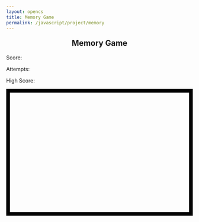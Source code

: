 ```yaml
---
layout: opencs
title: Memory Game
permalink: /javascript/project/memory
---
```


<style>
    .memoryCanvas { 
        border: 10px solid #000;
        display: block;
        margin-left: auto;
        margin-right: auto;
    }
    
    h2 {
        text-align: center;
        margin-top: 20px;
    }
</style>

<h2>Memory Game</h2>
<p>Score: <span class="score"></span></p>
<p>Attempts: <span class="attempts"></span></p>
<p>High Score: <span class="highest-score"></span></p> <!-- High score display -->
<div class="container">
    <canvas class="memoryCanvas" id="memoryCanvas" width="600" height="400"></canvas>
</div>

<script>
    // Get canvas and context for drawing
    const memCanvas = document.getElementById('memoryCanvas');
    const memCtx = memCanvas.getContext('2d');

    // Game state variables
    let clicks = 0; // Tracks number of clicks in current turn
    let revealedCells = []; // Stores currently revealed cells [{col, row, emoji}]
    let matchedCells = []; // Stores matched cells [{col, row}]
    const scoreDisplay = document.querySelector('.score');
    const attemptsDisplay = document.querySelector('.attempts');
    const highScoreDisplay = document.querySelector('.high-score'); // High score display element
    let score = 0; // Player's score
    let attempts = 0; // Number of attempts made
    scoreDisplay.textContent = score;
    attemptsDisplay.textContent = attempts;

    // Retrieve the high score from localStorage
    let highScore = localStorage.getItem('highScore');
    if (highScore === null) {
        highScore = 0; // Set to 0 if no high score exists
    }
    highScoreDisplay.textContent = highScore; // Display high score

    // Draws the grid lines on the canvas
    function drawGrid(cols, rows) {
        memCtx.strokeStyle = '#000';
        memCtx.lineWidth = 10;

        canvasCol = cols;
        canvasRow = rows;

        const canvasWidth = memCanvas.width;
        const canvasHeight = memCanvas.height;

        // Draw vertical lines
        for (let x = 0; x <= canvasWidth; x += canvasWidth / canvasCol) {
            memCtx.beginPath();
            memCtx.moveTo(x, 0);
            memCtx.lineTo(x, canvasHeight);
            memCtx.stroke();
        }
        // Draw horizontal lines
        for (let y = 0; y <= canvasHeight; y += canvasHeight / canvasRow) {
            memCtx.beginPath();
            memCtx.moveTo(0, y);
            memCtx.lineTo(canvasWidth, y);
            memCtx.stroke();
        }
    }

    // Draws all emojis on the grid (used for initial reveal)
    function drawEmojis(cols, rows, emojis) {
        const cellWidth = memCanvas.width / cols;
        const cellHeight = memCanvas.height / rows;
        memCtx.font = `${Math.floor(Math.min(cellWidth, cellHeight) * 0.6)}px serif`;
        memCtx.textAlign = "center";
        memCtx.textBaseline = "middle";

        let emojiIndex = 0;
        for (let row = 0; row < rows; row++) {
            for (let col = 0; col < cols; col++) {
                const x = col * cellWidth + cellWidth / 2;
                const y = row * cellHeight + cellHeight / 2;
                const emoji = emojis[emojiIndex % emojis.length];
                memCtx.fillText(emoji, x, y);
                emojiIndex++;
            }
        }
    }

    drawGrid(4, 4); // Draw the grid

    // Prepare emoji pairs and shuffle
    const baseEmojis = [
        "😀", "🎉", "🍕", "🐶", "🌟", "🚀", "🍎", "🦄"
    ];
    // Duplicate emojis for pairs (16 cells, 8 pairs)
    const emojiList = [...baseEmojis, ...baseEmojis];

    // Shuffle the emoji list so pairs are random
    function shuffle(array) {
        for (let i = array.length - 1; i > 0; i--) {
            const j = Math.floor(Math.random() * (i + 1));
            [array[i], array[j]] = [array[j], array[i]];
        }
    }
    shuffle(emojiList);

    // Covers all cells except matched ones with a gray rectangle
    function hideEmojis(cols, rows) {
        const cellWidth = memCanvas.width / cols;
        const cellHeight = memCanvas.height / rows;

        for (let row = 0; row < rows; row++) {
            for (let col = 0; col < cols; col++) {
                // Only hide if not matched
                if (!matchedCells.some(cell => cell.col === col && cell.row === row)) {
                    memCtx.fillStyle = '#CCCCCC';
                    memCtx.fillRect(col * cellWidth + 5, row * cellHeight + 5, cellWidth - 10, cellHeight - 10);
                }
            }
        }
    }
    // Show all emojis for 3 seconds, then hide them
    setTimeout(() => hideEmojis(4, 4), 3000);

    // Reveals the emoji at a specific cell
    function revealEmojiAt(col, row, emojis) {
        const cellWidth = memCanvas.width / 4;
        const cellHeight = memCanvas.height / 4;
        const x = col * cellWidth + cellWidth / 2;
        const y = row * cellHeight + cellHeight / 2;
        const emojiIndex = row * 4 + col;
        const emoji = emojis[emojiIndex];

        // Draw white background and emoji
        memCtx.fillStyle = '#FFFFFF';
        memCtx.fillRect(col * cellWidth + 5, row * cellHeight + 5, cellWidth - 10, cellHeight - 10);
        memCtx.fillStyle = '#000000';
        memCtx.fillText(emoji, x, y);
        return emoji;
    }

    // Handles user clicks on the canvas
    memCanvas.addEventListener('click', (event) => {
        // Limit to two revealed cells at a time
        if (revealedCells.length >= 2) {
            // Ignore clicks until current pair is processed
            return;
        }

        // Get mouse position relative to canvas
        const rect = memCanvas.getBoundingClientRect();
        const x = event.clientX - rect.left;
        const y = event.clientY - rect.top;

        // Calculate which cell was clicked
        const col = Math.floor(x / (memCanvas.width / 4));
        const row = Math.floor(y / (memCanvas.height / 4));
        const emojiIndex = row * 4 + col;

        // Prevent clicking already matched or already revealed cell
        if (
            matchedCells.some(cell => cell.col === col && cell.row === row) ||
            revealedCells.some(cell => cell.col === col && cell.row === row)
        ) {
            return;
        }

        // Reveal the clicked emoji
        const emoji = revealEmojiAt(col, row, emojiList);
        revealedCells.push({col, row, emoji, emojiIndex});
        clicks += 1;

        // If two emojis are revealed, check for a match
        if (revealedCells.length === 2) {
            attempts += 1;
            attemptsDisplay.textContent = attempts;
            if (revealedCells[0].emoji === revealedCells[1].emoji) {
                // Matched, keep revealed and update score
                score += 1;
                scoreDisplay.textContent = score;
                matchedCells.push(revealedCells[0], revealedCells[1]);
                revealedCells = [];
                clicks = 0;
            } else {
                // Not matched, hide after short delay
                setTimeout(() => {
                    hideEmojis(4, 4);
                    revealedCells = [];
                    clicks = 0;
                }, 800);
            }
        }
            // Check if the player has achieved a new high score
            if (score > highScore) {
                highScore = score;
                localStorage.setItem('highScore', highScore); // Save new high score
                highScoreDisplay.textContent = highScore; // Update display
            }
            if (score == 8) {
                alert("Congratulations! You've matched all pairs!");
                // refresh page
                location.reload();
            }
    });

    // Draw all emojis at the start (for initial reveal)
    drawEmojis(4, 4, emojiList);
</script>
